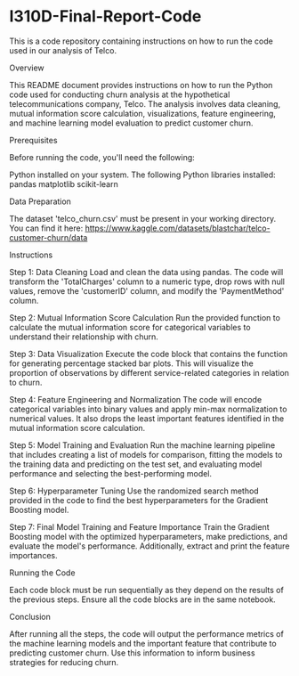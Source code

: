 # I310D-Final-Report-Code
This is a  code repository containing instructions on how to run the code used in our analysis of Telco.

Overview

This README document provides instructions on how to run the Python code used for conducting churn analysis at the hypothetical telecommunications company, Telco. The analysis involves data cleaning, mutual information score calculation, visualizations, feature engineering, and machine learning model evaluation to predict customer churn.

Prerequisites

Before running the code, you'll need the following:

Python installed on your system.
The following Python libraries installed:
pandas
matplotlib
scikit-learn

Data Preparation

The dataset 'telco_churn.csv' must be present in your working directory.
You can find it here: https://www.kaggle.com/datasets/blastchar/telco-customer-churn/data 

Instructions

Step 1: Data Cleaning
Load and clean the data using pandas. The code will transform the 'TotalCharges' column to a numeric type, drop rows with null values, remove the 'customerID' column, and modify the 'PaymentMethod' column.

Step 2: Mutual Information Score Calculation
Run the provided function to calculate the mutual information score for categorical variables to understand their relationship with churn.

Step 3: Data Visualization
Execute the code block that contains the function for generating percentage stacked bar plots. This will visualize the proportion of observations by different service-related categories in relation to churn.

Step 4: Feature Engineering and Normalization
The code will encode categorical variables into binary values and apply min-max normalization to numerical values. It also drops the least important features identified in the mutual information score calculation.

Step 5: Model Training and Evaluation
Run the machine learning pipeline that includes creating a list of models for comparison, fitting the models to the training data and predicting on the test set, and evaluating model performance and selecting the best-performing model.

Step 6: Hyperparameter Tuning
Use the randomized search method provided in the code to find the best hyperparameters for the Gradient Boosting model.

Step 7: Final Model Training and Feature Importance
Train the Gradient Boosting model with the optimized hyperparameters, make predictions, and evaluate the model's performance. Additionally, extract and print the feature importances.

Running the Code

Each code block must be run sequentially as they depend on the results of the previous steps.
Ensure all the code blocks are in the same notebook.

Conclusion

After running all the steps, the code will output the performance metrics of the machine learning models and the important feature that contribute to predicting customer churn. Use this information to inform business strategies for reducing churn.

